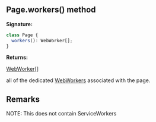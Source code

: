 ## Page.workers() method

**Signature:**

```typescript
class Page {
  workers(): WebWorker[];
}
```

**Returns:**

[WebWorker](./puppeteer.webworker.md)\[\]

all of the dedicated [WebWorkers](https://developer.mozilla.org/en-US/docs/Web/API/Web_Workers_API) associated with the page.

## Remarks

NOTE: This does not contain ServiceWorkers
